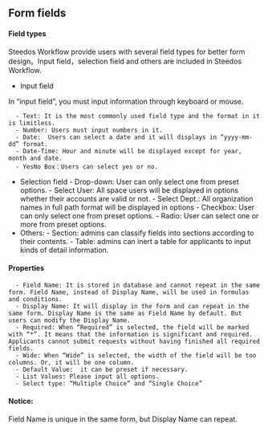 ## Form fields
#### Field types
Steedos Workflow provide users with several field types for better form design。Input field，selection field and others are included in Steedos Workflow.
- Input field

In “input field”, you must input information through keyboard or mouse.

      - Text: It is the most commonly used field type and the format in it is limitless.
      - Number: Users must input numbers in it.
      - Date:  Users can select a date and it will displays in “yyyy-mm-dd” format.
      -	Date-Time: Hour and minute will be displayed except for year, month and date.
      - YesNo Box：Users can select yes or no.
- Selection field
      - Drop-down: User can only select one from preset options.
      - Select User: All space users will be displayed in options whether their accounts are valid or not.
      - Select Dept.: All organization names in full path format will be displayed in options
      - Checkbox: User can only select one from preset options.
      - Radio: User can select one or more from preset options.
- Others:
      - Section: admins can classify fields into sections according to their contents.
      - Table: admins can inert a table for applicants to input kinds of detail information. 
#### Properties
      - Field Name: It is stored in database and cannot repeat in the same form. Field Name, instead of Display Name, will be used in formulas and conditions.
      - Display Name: It will display in the form and can repeat in the same form. Display Name is the same as Field Name by default. But users can modify the Display Name.
      - Required: When “Required” is selected, the field will be marked with “*”. It means that the information is significant and required. Applicants cannot submit requests without having finished all required fields.
      - Wide: When “Wide” is selected, the width of the field will be too columns. Or, it will be one column.
      - Default Value:  it can be preset if necessary. 
      - List Values: Please input all options.
      - Select type: “Multiple Choice” and “Single Choice” 

#### Notice:
Field Name is unique in the same form, but Display Name can repeat.

